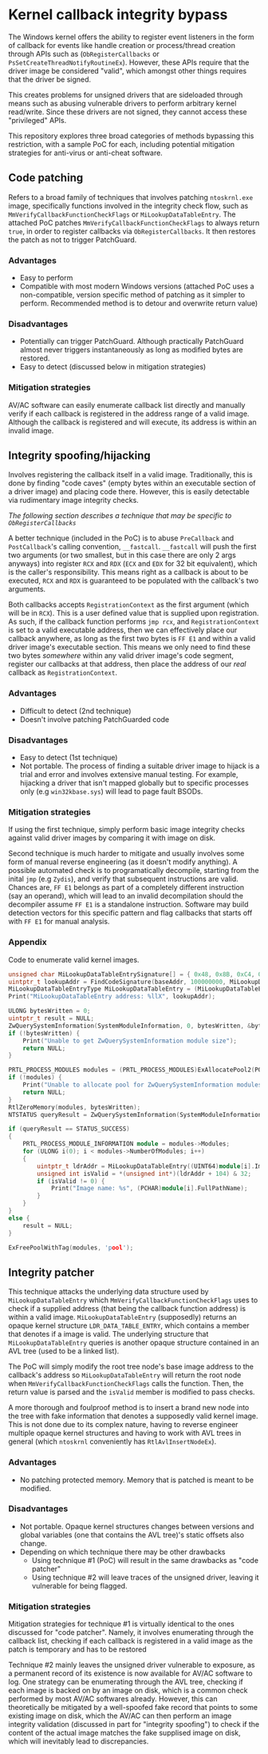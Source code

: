 # Kernel callback integrity bypass

The Windows kernel offers the ability to register event listeners in the form of callback for events like handle creation
or process/thread creation through APIs such as (`ObRegisterCallbacks` or `PsSetCreateThreadNotifyRoutineEx`). However, these
APIs require that the driver image be considered "valid", which amongst other things requires that the driver be signed. 

This creates problems for unsigned drivers that are sideloaded through means such as abusing vulnerable drivers to perform
arbitrary kernel read/write. Since these drivers are not signed, they cannot access these "privileged" APIs.

This repository explores three broad categories of methods bypassing this restriction, with a sample PoC for each, including
potential mitigation strategies for anti-virus or anti-cheat software.

## Code patching

Refers to a broad family of techniques that involves patching `ntoskrnl.exe` image, specifically functions involved in the
integrity check flow, such as `MmVerifyCallbackFunctionCheckFlags` or `MiLookupDataTableEntry`. The attached PoC patches 
`MmVerifyCallbackFunctionCheckFlags` to always return `true`, in order to register callbacks via `ObRegisterCallbacks`. It then
restores the patch as not to trigger PatchGuard.

### Advantages

- Easy to perform
- Compatible with most modern Windows versions (attached PoC uses a non-compatible, version specific method of patching as it simpler to perform. Recommended method is to detour and overwrite return value)

### Disadvantages

- Potentially can trigger PatchGuard. Although practically PatchGuard almost never triggers instantaneously as long as modified bytes are restored.
- Easy to detect (discussed below in mitigation strategies)

### Mitigation strategies

AV/AC software can easily enumerate callback list directly and manually verify if each callback is registered in the address 
range of a valid image. Although the callback is registered and will execute, its address is within an invalid image.

## Integrity spoofing/hijacking

Involves registering the callback itself in a valid image. Traditionally, this is done by finding "code caves" 
(empty bytes within an executable section of a driver image) and placing code there. However, this is easily 
detectable via rudimentary image integrity checks.

*The following section describes a technique that may be specific to `ObRegisterCallbacks`*

A better technique (included in the PoC) is to abuse `PreCallback` and `PostCallback`'s calling convention, `__fastcall`.
`__fastcall` will push the first two arguments (or two smallest, but in this case there are only 2 args anyways) into register
`RCX` and `RDX` (`ECX` and `EDX` for 32 bit equivalent), which is the caller's responsibility. This means right as a callback
is about to be executed, `RCX` and `RDX` is guaranteed to be populated with the callback's two arguments.

Both callbacks accepts `RegistrationContext` as the first argument (which will be in `RCX`). This is a user defined value
that is supplied upon registration. As such, if the callback function performs `jmp rcx`, and `RegistrationContext` is set
to a valid executable address, then we can effectively place our callback anywhere, as long as the first two bytes is `FF E1`
and within a valid driver image's executable section. This means we only need to find these two bytes *somewhere* within any
valid driver image's code segment, register our callbacks at that address, then place the address of our *real* callback 
as `RegistrationContext`.

### Advantages
- Difficult to detect (2nd technique)
- Doesn't involve patching PatchGuarded code

### Disadvantages
- Easy to detect (1st technique)
- Not portable. The process of finding a suitable driver image to hijack is a trial and error and involves extensive manual testing. For example, hijacking a driver that isn't mapped globally but to specific processes only (e.g `win32kbase.sys`) will lead to page fault BSODs.

### Mitigation strategies

If using the first technique, simply perform basic image integrity checks against valid driver images by comparing it with
image on disk.

Second technique is much harder to mitigate and usually involves some form of manual reverse engineering (as it doesn't modify
anything). A possible automated check is to programatically decompile, starting from the inital `jmp` (e.g `Zydis`), and verify
that subsequent instructions are valid. Chances are, `FF E1` belongs as part of a completely different instruction (say an operand),
which will lead to an invalid decompilation should the decompiler assume `FF E1` is a standalone instruction. Software may
build detection vectors for this specific pattern and flag callbacks that starts off with `FF E1` for manual analysis.

### Appendix

Code to enumerate valid kernel images.
```c++
unsigned char MiLookupDataTableEntrySignature[] = { 0x48, 0x8B, 0xC4, 0x48, 0x89, 0x58, 0x08, 0x48, 0x89, 0x70, 0x18, 0x57, 0x48, 0x83, 0xEC, 0x20, 0x33, 0xF6 };
uintptr_t lookupAddr = FindCodeSignature(baseAddr, 100000000, MiLookupDataTableEntrySignature, sizeof(MiLookupDataTableEntrySignature));
MiLookupDataTableEntryType MiLookupDataTableEntry = (MiLookupDataTableEntryType)lookupAddr;
Print("MiLookupDataTableEntry address: %llX", lookupAddr);

ULONG bytesWritten = 0;
uintptr_t result = NULL;
ZwQuerySystemInformation(SystemModuleInformation, 0, bytesWritten, &bytesWritten);
if (!bytesWritten) {
	Print("Unable to get ZwQuerySystemInformation module size");
	return NULL;
}

PRTL_PROCESS_MODULES modules = (PRTL_PROCESS_MODULES)ExAllocatePool2(POOL_FLAG_NON_PAGED, bytesWritten, 'pool');
if (!modules) {
	Print("Unable to allocate pool for ZwQuerySystemInformation modules");
	return NULL;
}
RtlZeroMemory(modules, bytesWritten);
NTSTATUS queryResult = ZwQuerySystemInformation(SystemModuleInformation, modules, bytesWritten, &bytesWritten);

if (queryResult == STATUS_SUCCESS)
{
	PRTL_PROCESS_MODULE_INFORMATION module = modules->Modules;
	for (ULONG i(0); i < modules->NumberOfModules; i++)
	{
		uintptr_t ldrAddr = MiLookupDataTableEntry((UINT64)module[i].ImageBase, 0);
		unsigned int isValid = *(unsigned int*)(ldrAddr + 104) & 32;
		if (isValid != 0) {
			Print("Image name: %s", (PCHAR)module[i].FullPathName);
		}
	}
}
else {
	result = NULL;
}

ExFreePoolWithTag(modules, 'pool');
```

## Integrity patcher

This technique attacks the underlying data structure used by `MiLookupDataTableEntry` which `MmVerifyCallbackFunctionCheckFlags`
uses to check if a supplied address (that being the callback function address) is within a valid image. `MiLookupDataTableEntry`
(supposedly) returns an opaque kernel structure `LDR_DATA_TABLE_ENTRY`, which contains a member that denotes if a image is
valid. The underlying structure that `MiLookupDataTableEntry` queries is another opaque structure contained in an AVL tree 
(used to be a linked list).

The PoC will simply modify the root tree node's base image address to the callback's address so `MiLookupDataTableEntry` will
return the root node when `MmVerifyCallbackFunctionCheckFlags` calls the function. Then, the return value is parsed and the 
`isValid` member is modified to pass checks. 

A more thorough and foulproof method is to insert a brand new node into the tree with fake information that denotes a 
supposedly valid kernel image. This is not done due to its complex nature, having to reverse engineer multiple opaque kernel
structures and having to work with AVL trees in general (which `ntoskrnl` conveniently has `RtlAvlInsertNodeEx`).

### Advantages

- No patching protected memory. Memory that is patched is meant to be modified.

### Disadvantages

- Not portable. Opaque kernel structures changes between versions and global variables (one that contains the AVL tree)'s static offsets also change.
- Depending on which technique there may be other drawbacks
  - Using technique #1 (PoC) will result in the same drawbacks as "code patcher"
  - Using technique #2 will leave traces of the unsigned driver, leaving it vulnerable for being flagged.

### Mitigation strategies

Mitigation strategies for technique #1 is virtually identical to the ones discussed for "code patcher". Namely, it involves
enumerating through the callback list, checking if each callback is registered in a valid image as the patch is temporary and
has to be restored

Technique #2 mainly leaves the unsigned driver vulnerable to exposure, as a permanent record of its existence is now available
for AV/AC software to log. One strategy can be enumerating through the AVL tree, checking if each image is backed on by an image
on disk, which is a common check performed by most AV/AC softwares already. However, this can theoretically be mitigated by
a well-spoofed fake record that points to some existing image on disk, which the AV/AC can then perform an image integrity validation
(discussed in part for "integrity spoofing") to check if the content of the actual image matches the fake supplised image on disk, which will
inevitably lead to discrepancies.